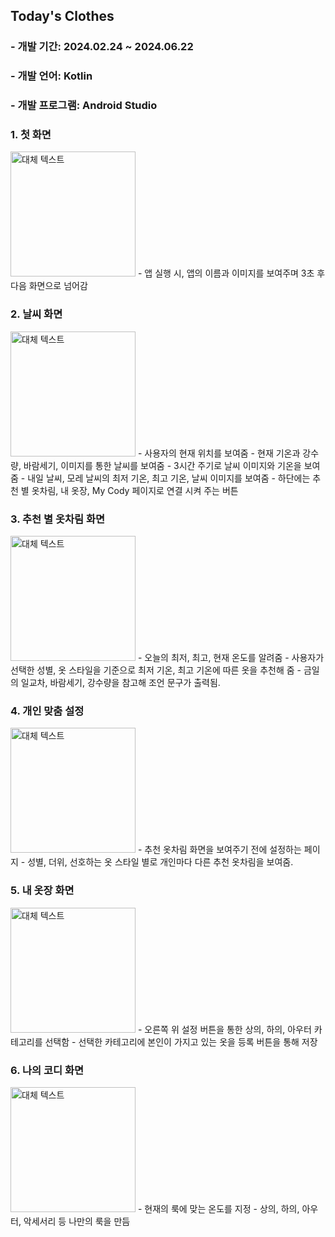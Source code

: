  
## Today's Clothes

### - 개발 기간: 2024.02.24 ~ 2024.06.22
### - 개발 언어: Kotlin
### - 개발 프로그램: Android Studio


### 1. 첫 화면  
<img src="https://github.com/KamaTAEWOO/Todays_clothes/assets/48404941/50397bcb-6be1-452d-9ccd-7a94230cd274" alt="대체 텍스트" style="width: 200px;">
- 앱 실행 시, 앱의 이름과 이미지를 보여주며 3초 후 다음 화면으로 넘어감


### 2. 날씨 화면
<img src="https://github.com/KamaTAEWOO/Todays_clothes/assets/48404941/41033368-e276-4d58-bc5c-5c97b2857289" alt="대체 텍스트" style="width: 200px;">
- 사용자의 현재 위치를 보여줌
- 현재 기온과 강수량, 바람세기, 이미지를 통한 날씨를 보여줌
- 3시간 주기로 날씨 이미지와 기온을 보여줌
- 내일 날씨, 모레 날씨의 최저 기온, 최고 기온, 날씨 이미지를 보여줌
- 하단에는 추천 별 옷차림, 내 옷장, My Cody 페이지로 연결 시켜 주는 버튼


### 3. 추천 별 옷차림 화면
<img src="https://github.com/KamaTAEWOO/Todays_clothes/assets/48404941/d413ecef-d86d-439a-8a2e-b629f2e7b238" alt="대체 텍스트" style="width: 200px;">
- 오늘의 최저, 최고, 현재 온도를 알려줌
- 사용자가 선택한 성별, 옷 스타일을 기준으로 최저 기온, 최고 기온에 따른 옷을 추천해 줌
- 금일의 일교차, 바람세기, 강수량을 참고해 조언 문구가 출력됨. 


### 4. 개인 맞춤 설정
<img src="https://github.com/KamaTAEWOO/Todays_clothes/assets/48404941/142e56b3-7acb-4103-be3d-85feb5dec30e" alt="대체 텍스트" style="width: 200px;">
- 추천 옷차림 화면을 보여주기 전에 설정하는 페이지
- 성별, 더위, 선호하는 옷 스타일 별로 개인마다 다른 추천 옷차림을 보여줌.


### 5. 내 옷장 화면
<img src="https://github.com/KamaTAEWOO/Todays_clothes/assets/48404941/7b349f8e-dc60-4d91-bc55-f11423bf7290" alt="대체 텍스트" style="width: 200px;">
- 오른쪽 위 설정 버튼을 통한 상의, 하의, 아우터 카테고리를 선택함
- 선택한 카테고리에 본인이 가지고 있는 옷을 등록 버튼을 통해 저장


### 6. 나의 코디 화면
<img src="https://github.com/KamaTAEWOO/Todays_clothes/assets/48404941/3f02569b-3f5d-41f0-8419-c5cea93d9e8e" alt="대체 텍스트" style="width: 200px;">
- 현재의 룩에 맞는 온도를 지정
- 상의, 하의, 아우터, 악세서리 등 나만의 룩을 만듬
